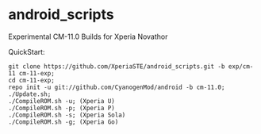 android_scripts
===============

Experimental CM-11.0 Builds for Xperia Novathor

QuickStart:

    git clone https://github.com/XperiaSTE/android_scripts.git -b exp/cm-11 cm-11-exp;
    cd cm-11-exp;
    repo init -u git://github.com/CyanogenMod/android -b cm-11.0;
    ./Update.sh;
    ./CompileROM.sh -u; (Xperia U)
    ./CompileROM.sh -p; (Xperia P)   
    ./CompileROM.sh -s; (Xperia Sola)
    ./CompileROM.sh -g; (Xperia Go) 

